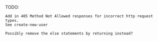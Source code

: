 TODO:

    Add in 405 Method Not Allowed responses for incorrect http request types.
    See create-new-user

    Possibly remove the else statements by returning instead?
